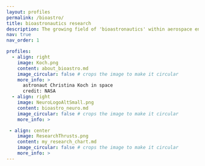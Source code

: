 ```yaml
---
layout: profiles
permalink: /bioastro/
title: bioastronautics research
description: The growing field of 'bioastronautics' within aerospace engineering sciences
nav: true
nav_order: 1

profiles:
  - align: right
    image: Koch.png
    content: about_bioastro.md
    image_circular: false # crops the image to make it circular
    more_info: >
      astronaut Christina Koch in space
      credit: NASA
  - align: right
    image: NeuroLogoAltSmall.png
    content: bioastro_neuro.md
    image_circular: false # crops the image to make it circular
    more_info: >

 - align: center
    image: ResearchThrusts.png
    content: my_research_chart.md
    image_circular: false # crops the image to make it circular
    more_info: >
---
```

